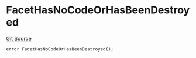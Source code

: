 # FacetHasNoCodeOrHasBeenDestroyed
[Git Source](https://github.com/thrackle-io/tron/blob/22d59d8913fec75ff35111960d6c2b98915a9f8b/src/client/token/handler/diamond/HandlerDiamond.sol)


```solidity
error FacetHasNoCodeOrHasBeenDestroyed();
```

